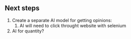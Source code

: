 ## Next steps

1. Create a separate AI model for getting opinions:
   1. AI will need to click throught website with selenium
2. AI for quantity?
